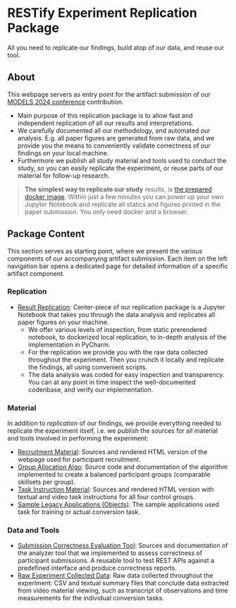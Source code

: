 # RESTify Experiment Replication Package

All you need to replicate our findings, build atop of our data, and reuse our tool.

## About

This webpage servers as entry point for the artifact submission of our [MODELS 2024 conference](https://conf.researchr.org/track/models-2024/models-2024-technical-track#Practice-Track) contribution.

 * Main purpose of this replication package is to allow fast and independent replication of all our results and interpretations.
 * We carefully documented all our methodology, and automated our analysis. E.g. all paper figures are generated from raw data, and we provide you the means to conveniently validate correctness of our findings on your local machine.  
 * Furthermore we publish all study material and tools used to conduct the study, so you can easily replicate the experiment, or reuse parts of our material for follow-up research.

 > **The simplest way to replicate our study** results, is [the prepared docker image](https://github.com/m5c/RestifyJupyter#dockerized-notebook). Within just a few minutes you can power up your own Jupyter Notebook and replicate all statics and figures printed in the paper submission. You only need docker and a browser.

## Package Content

This section serves as starting point, where we present the various components of our accompanying artifact submission. Each item on the left navigation bar opens a dedicated page for detailed information of a specific artifact component.

### Replication

* [Result Replication](replication.md): Center-piece of our replication package is a Jupyter Notebook that takes you through the data analysis and replicates all paper figures on your machine.
    * We offer various levels of inspection, from static prerendered notebook, to dockerized local replication, to in-depth analysis of the implementation in PyCharm.
    * For the replication we provide you with the raw data collected throughout the experiment. Then you crunch it locally and replicate the findings, all using convenient scripts.
    * The data analysis was coded for easy inspection and transparency. You can at any point in time inspect the well-documented codenbase, and verify our implementation.
  

### Material

In addition to *replication* of our findings, we provide everything needed to replicate the experiment itself, i.e. we publish the sources for all material and tools involved in performing the experiment:

 * [Recruitment Material](recruitment.md): Sources and rendered HTML version of the webpage used for participant recruitment.
 * [Group Allocation Algo](allocation.md): Source code and documentation of the algorithm implemented to create a balanced participant groups (comparable skillsets per group).
 * [Task Instruction Material](material.md): Sources and rendered HTML version with textual and video task instructions for all four control groups.
 * [Sample Legacy Applications (Objects)](applications.md): The sample applications used task for training or actual conversion task.

### Data and Tools

 * [Submission Correctness Evaluation Tool](analyzer.md): Sources and documentation of the analyzer tool that we implemented to assess correctness of participant submissions. A reusable tool to test REST APIs against a predefined interface and produce correctness reports.
 * [Raw Experiment Collected Data](data.md): Raw data collected throughout the experiment: CSV and textual summary files that conclude data extracted from video material viewing, such as transcript of observations and time measurements for the individual conversion tasks.

